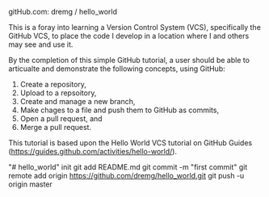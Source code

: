 gitHub.com: dremg / hello_world

This is a foray into learning a Version Control System (VCS), specifically the GitHub VCS, to place the code I develop in a location where I and others may see and use it.

By the completion of this simple GitHub tutorial, a user should be able to articualte and 
demonstrate the following concepts, using GitHub:

1) Create a repository,
2) Upload to a repsoitory,
3) Create and manage a new branch,
4) Make chages to a file and push them to GitHub as commits, 
5) Open a pull request, and
6) Merge a pull request.

This tutorial is based upon the Hello World VCS tutorial on GitHub Guides 
(https://guides.github.com/activities/hello-world/).

"# hello_world"  init
git add README.md
git commit -m "first commit"
git remote add origin https://github.com/dremg/hello_world.git
git push -u origin master
